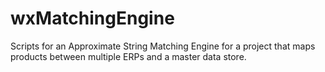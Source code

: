 # wxMatchingEngine


Scripts for an Approximate String Matching Engine for a project that maps products between multiple ERPs and a master data store.
